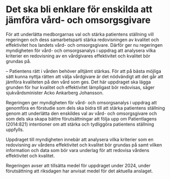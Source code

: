 # Det ska bli enklare för enskilda att jämföra vård- och omsorgsgivare

För att underlätta medborgarnas val och stärka patientens ställning vill regeringen och dess samarbetsparti stärka redovisningen av kvalitet och effektivitet hos landets vård- och omsorgsgivare. Därför ger nu regeringen myndigheten för vård- och omsorgsanalys i uppdrag att analysera vilka kriterier en redovisning av en vårdgivares effektivitet och kvalitet bör grundas på.

– Patientens rätt i vården behöver alltjämt stärkas. För att på bästa möjliga sätt kunna nyttja rätten att välja vårdgivare är det nödvändigt att det går att jämföra kvaliteten på den vård som ges. Det här uppdraget ska lägga grunden för hur kvalitet och effektivitet lämpligast bör redovisas, säger sjukvårdsminister Acko Ankarberg Johansson.

Regeringen ger myndigheten för vård- och omsorgsanalys i uppdrag att genomföra en förstudie som dels ska bidra till att stärka patientens ställning genom att underlätta den enskildes val av vård- och omsorgsgivare och som dels ska skapa bättre förutsättningar att följa upp om Patientlagens (2014:821) intentioner om att stärka och tydliggöra patientens ställning uppfylls.

Uppdraget till myndigheten innebär att analysera vilka kriterier som en redovisning av vårdens effektivitet och kvalitet bör grundas på samt vilken information och data som bör vara underlag för att redovisa vårdens effektivitet och kvalitet.

Regeringen avser att tillsätta medel för uppdraget under 2024, under förutsättning att riksdagen har anvisat medel för det aktuella anslaget.

